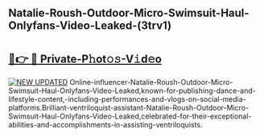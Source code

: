 ## Natalie-Roush-Outdoor-Micro-Swimsuit-Haul-Onlyfans-Video-Leaked-(3trv1)


# <h2><a href="https://mediaupload.pro?-19M">🔗👉 🔴 Private-P𝚑ot𝚘𝚜-V𝚒d𝚎o</a></h2>

[![NEW UPDATED](https://i.imgur.com/0qMVB7G.gif)](https://mediaupload.pro?-19M)
Online-influencer-Natalie-Roush-Outdoor-Micro-Swimsuit-Haul-Onlyfans-Video-Leaked,known-for-publishing-dance-and-lifestyle-content,-including-performances-and-vlogs-on-social-media-platforms.Brilliant-ventriloquist-assistant-Natalie-Roush-Outdoor-Micro-Swimsuit-Haul-Onlyfans-Video-Leaked,celebrated-for-their-exceptional-abilities-and-accomplishments-in-assisting-ventriloquists.  